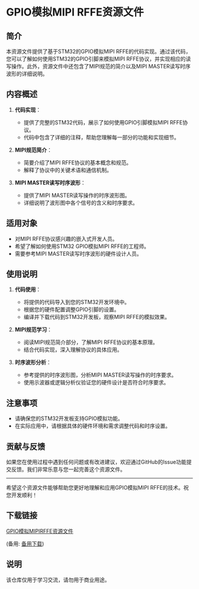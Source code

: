 # GPIO模拟MIPI RFFE资源文件

## 简介

本资源文件提供了基于STM32的GPIO模拟MIPI RFFE的代码实现。通过该代码，您可以了解如何使用STM32的GPIO引脚来模拟MIPI RFFE协议，并实现相应的读写操作。此外，资源文件中还包含了MIPI规范的简介以及MIPI MASTER读写时序波形的详细说明。

## 内容概述

1. **代码实现**：
   - 提供了完整的STM32代码，展示了如何使用GPIO引脚模拟MIPI RFFE协议。
   - 代码中包含了详细的注释，帮助您理解每一部分的功能和实现细节。

2. **MIPI规范简介**：
   - 简要介绍了MIPI RFFE协议的基本概念和规范。
   - 解释了协议中的关键术语和通信机制。

3. **MIPI MASTER读写时序波形**：
   - 提供了MIPI MASTER读写操作的时序波形图。
   - 详细说明了波形图中各个信号的含义和时序要求。

## 适用对象

- 对MIPI RFFE协议感兴趣的嵌入式开发人员。
- 希望了解如何使用STM32 GPIO模拟MIPI RFFE的工程师。
- 需要参考MIPI MASTER读写时序波形的硬件设计人员。

## 使用说明

1. **代码使用**：
   - 将提供的代码导入到您的STM32开发环境中。
   - 根据您的硬件配置调整GPIO引脚的设置。
   - 编译并下载代码到STM32开发板，观察MIPI RFFE的模拟效果。

2. **MIPI规范学习**：
   - 阅读MIPI规范简介部分，了解MIPI RFFE协议的基本原理。
   - 结合代码实现，深入理解协议的具体应用。

3. **时序波形分析**：
   - 参考提供的时序波形图，分析MIPI MASTER读写操作的时序要求。
   - 使用示波器或逻辑分析仪验证您的硬件设计是否符合时序要求。

## 注意事项

- 请确保您的STM32开发板支持GPIO模拟功能。
- 在实际应用中，请根据具体的硬件环境和需求调整代码和时序设置。

## 贡献与反馈

如果您在使用过程中遇到任何问题或有改进建议，欢迎通过GitHub的Issue功能提交反馈。我们非常乐意与您一起完善这个资源文件。

---

希望这个资源文件能够帮助您更好地理解和应用GPIO模拟MIPI RFFE的技术。祝您开发顺利！

## 下载链接
[GPIO模拟MIPIRFFE资源文件](https://pan.quark.cn/s/0bc034b67eed) 

(备用: [备用下载](https://pan.baidu.com/s/10lrts6FXypoIUqXR-1lQog?pwd=1234))

## 说明

该仓库仅用于学习交流，请勿用于商业用途。
